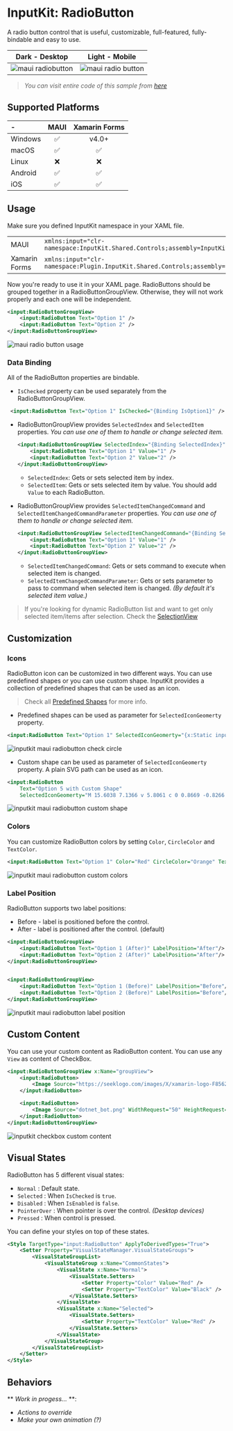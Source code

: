 # InputKit: RadioButton

A radio button control that is useful, customizable, full-featured, fully-bindable and easy to use.

| Dark - Desktop | Light - Mobile |
| --- | --- |
| ![maui radiobutton](../../images/radiobutton-dark-windows.gif) | ![maui radio button](../../images/radiobutton-light-android.gif) |

> _You can visit entire code of this sample from [here](https://github.com/enisn/Xamarin.Forms.InputKit/tree/develop/sandbox/SandboxMAUI/Pages/RadioButtonPage.xaml)_

## Supported Platforms

| - | MAUI | Xamarin Forms |
| :--- | :---: | :---: |
| Windows | ✅ | v4.0+ |
| macOS | ✅ | ✅ |
| Linux | ❌ | ❌ |
| Android | ✅ | ✅ |
| iOS | ✅ | ✅ |

 ## Usage

 Make sure you defined InputKit namespace in your XAML file.

 | | |
| --- | --- |
| MAUI | `xmlns:input="clr-namespace:InputKit.Shared.Controls;assembly=InputKit.Maui"` |
| Xamarin Forms | `xmlns:input="clr-namespace:Plugin.InputKit.Shared.Controls;assembly=Plugin.InputKit"` |


Now you're ready to use it in your XAML page. RadioButtons should be grouped together in a RadioButtonGroupView. Otherwise, they will not work properly and each one will be independent.


```xml
<input:RadioButtonGroupView>
    <input:RadioButton Text="Option 1" />
    <input:RadioButton Text="Option 2" />
</input:RadioButtonGroupView>
```

![maui radio button usage](../../images/radiobutton-usage-01.gif)


### Data Binding

All of the RadioButton properties are bindable.

- `IsChecked` property can be used separately from the RadioButtonGroupView.
```xml
 <input:RadioButton Text="Option 1" IsChecked="{Binding IsOption1}" />
```

- RadioButtonGroupView provides `SelectedIndex` and `SelectedItem` properties. _You can use one of them to handle or change selected item._
    ```xml
    <input:RadioButtonGroupView SelectedIndex="{Binding SelectedIndex}" SelectedItem="{Binding SelectedItem}">
        <input:RadioButton Text="Option 1" Value="1" />
        <input:RadioButton Text="Option 2" Value="2" />
    </input:RadioButtonGroupView>
    ```
    - `SelectedIndex`: Gets or sets selected item by index.
    - `SelectedItem`: Gets or sets selected item by value. You should add `Value` to each RadioButton. 

- RadioButtonGroupView provides `SelectedItemChangedCommand` and `SelectedItemChangedCommandParameter` properties. _You can use one of them to handle or change selected item._
    ```xml
    <input:RadioButtonGroupView SelectedItemChangedCommand="{Binding SelectedItemChangedCommand}" SelectedItemChangedCommandParameter="{Binding SelectedItemChangedCommandParameter}">
        <input:RadioButton Text="Option 1" Value="1" />
        <input:RadioButton Text="Option 2" Value="2" />
    </input:RadioButtonGroupView>
    ```

    - `SelectedItemChangedCommand`: Gets or sets command to execute when selected item is changed.
    - `SelectedItemChangedCommandParameter`: Gets or sets parameter to pass to command when selected item is changed. _(By default it's selected item value.)_


> If you're looking for dynamic RadioButton list and want to get only selected item/items after selection. Check the [SelectionView](SelectionView.md)

## Customization

### Icons

RadioButton icon can be customized in two different ways. You can use predefined shapes or you can use custom shape.
InputKit provides a collection of predefined shapes that can be used as an icon.

> Check all [Predefined Shapes](../../PredefinedShapes.md) for more info.

- Predefined shapes can be used as parameter for `SelectedIconGeomerty` property.

```xml
<input:RadioButton Text="Option 1" SelectedIconGeomerty="{x:Static input:PredefinedShapes.CheckCircle}" />
```

![inputkit maui radiobutton check circle](../../images/radiobutton-customization-icon-checkcircle.gif)


- Custom shape can be used as parameter of `SelectedIconGeomerty` property. A plain SVG path can be used as an icon.

```xml
<input:RadioButton 
    Text="Option 5 with Custom Shape" 
    SelectedIconGeomerty="M 15.6038 7.1366 v 5.8061 c 0 0.8669 -0.8266 1.6934 -1.6934 1.6934 h -5.0803 c -1.0547 0 -1.9094 -0.1302 -2.903 -0.4838 c -0.3068 -0.1092 -1.2096 -0.4838 -1.2096 -0.4838 V 6.8947 l 3.9939 -4.6913 L 9.072 0.121 h 0.7258 c 0.804 0 1.3703 0.6415 1.3703 1.4456 v 0.4522 c 0 1.0321 -0.0622 2.0633 -0.1862 3.0879 L 10.9412 5.4432 H 13.9104 C 14.7773 5.4432 15.6038 6.2698 15.6038 7.1366 z M 0.121 14.3942 h 3.6288 V 6.169 H 0.121 V 14.3942 z"/>
```

![inputkit maui radiobutton custom shape](../../images/radiobutton-customization-icon-custom-thumbsup.gif)

### Colors

You can customize RadioButton colors by setting `Color`, `CircleColor` and `TextColor`.

```xml
<input:RadioButton Text="Option 1" Color="Red" CircleColor="Orange" TextColor="Purple" />
```

![inputkit maui radiobutton custom colors](../../images/radiobutton-customization-colors.gif)


### Label Position

RadioButton supports two label positions:
- Before - label is positioned before the control.
- After - label is positioned after the control. (default)

```xml
<input:RadioButtonGroupView>
    <input:RadioButton Text="Option 1 (After)" LabelPosition="After"/>
    <input:RadioButton Text="Option 2 (After)" LabelPosition="After"/>
</input:RadioButtonGroupView>


<input:RadioButtonGroupView>
    <input:RadioButton Text="Option 1 (Before)" LabelPosition="Before"/>
    <input:RadioButton Text="Option 2 (Before)" LabelPosition="Before"/>
</input:RadioButtonGroupView>
```

![inputkit maui radiobutton label position](../../images/radiobutton-customization-labelposition.gif)



## Custom Content
You can use your custom content as RadioButton content. You can use any `View` as content of CheckBox.

```xml
<input:RadioButtonGroupView x:Name="groupView">
    <input:RadioButton>
        <Image Source="https://seeklogo.com/images/X/xamarin-logo-F85620A85D-seeklogo.com.png" WidthRequest="50" HeightRequest="50" />
    </input:RadioButton>

    <input:RadioButton>
        <Image Source="dotnet_bot.png" WidthRequest="50" HeightRequest="50" />
    </input:RadioButton>
</input:RadioButtonGroupView>
```

![inputkit checkbox custom content](../../images/radiobutton-custom-content.gif)


## Visual States
RadioButton has 5 different visual states:
- `Normal` : Default state.
- `Selected` : When `IsChecked` is `true`.
- `Disabled` : When `IsEnabled` is `false`.
- `PointerOver` : When pointer is over the control. _(Desktop devices)_
- `Pressed` : When control is pressed.

You can define your styles on top of these states.

```xml
<Style TargetType="input:RadioButton" ApplyToDerivedTypes="True">
    <Setter Property="VisualStateManager.VisualStateGroups">
        <VisualStateGroupList>
            <VisualStateGroup x:Name="CommonStates">
                <VisualState x:Name="Normal">
                    <VisualState.Setters>
                        <Setter Property="Color" Value="Red" />
                        <Setter Property="TextColor" Value="Black" />
                    </VisualState.Setters>
                </VisualState>
                <VisualState x:Name="Selected">
                    <VisualState.Setters>
                        <Setter Property="TextColor" Value="Red" />
                    </VisualState.Setters>
                </VisualState>
            </VisualStateGroup>
        </VisualStateGroupList>
    </Setter>
</Style>
```

## Behaviors

** *Work in progess...* **:
-  _Actions to override_ 
-  _Make your own animation (?)_